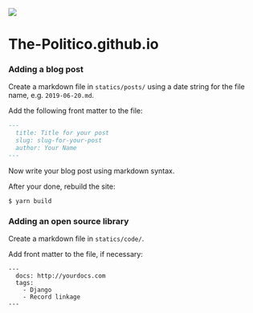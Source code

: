 ![](https://www.politico.com/interactives/cdn/images/badge.svg)

# The-Politico.github.io

### Adding a blog post

Create a markdown file in `statics/posts/` using a date string for the file name, e.g. `2019-06-20.md`.

Add the following front matter to the file:

```markdown
---
  title: Title for your post
  slug: slug-for-your-post
  author: Your Name
---
```

Now write your blog post using markdown syntax.

After your done, rebuild the site:

```
$ yarn build
```

### Adding an open source library

Create a markdown file in `statics/code/`.

Add front matter to the file, if necessary:

```
---
  docs: http://yourdocs.com
  tags:
    - Django
    - Record linkage
---
```
